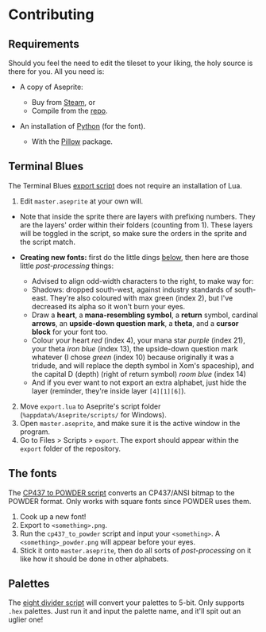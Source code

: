# Contributing

## Requirements

Should you feel the need to edit the tileset to your liking, the holy source is there for you. All you need is:

- A copy of Aseprite:

  - Buy from [Steam](https://store.steampowered.com/app/431730/Aseprite), or
  - Compile from the [repo](https://github.com/aseprite/aseprite).
- An installation of [Python](https://www.python.org) (for the font).

  - With the [Pillow](https://pypi.org/project/Pillow) package.

## Terminal Blues

The Terminal Blues [export script](../export.lua) does not require an installation of Lua.

1. Edit `master.aseprite` at your own will.

  - Note that inside the sprite there are layers with prefixing numbers.
  They are the layers' order within their folders (counting from 1).
  These layers will be toggled in the script,
  so make sure the orders in the sprite and the script match.
  - **Creating new fonts:** first do the little dings [below](#the-fonts),
  then here are those little *post-processing* things:

    - Advised to align odd-width characters to the right, to make way for:
    - Shadows: dropped south-west, against industry standards of south-east.
    They're also coloured with max green (index 2),
    but I've decreased its alpha so it won't burn your eyes.
    - Draw a **heart**, a **mana-resembling symbol**, a **return** symbol,
    cardinal **arrows**, an **upside-down question mark**, a **theta**,
    and a **cursor block** for your font too.
    - Colour your heart *red* (index 4), your mana star *purple* (index 21),
    your theta *iron blue* (index 13), the upside-down question mark whatever
    (I chose *green* (index 10) because originally it was a tridude,
    and will replace the depth symbol in Xom's spaceship),
    and the capital D (depth) (right of return symbol) *room blue* (index 14)
    - And if you ever want to not export an extra alphabet, just hide the layer
    (reminder, they're inside layer `[4][1][6]`).
2. Move `export.lua` to Aseprite's script folder
(`%appdata%/Aseprite/scripts/` for Windows).
3. Open `master.aseprite`, and make sure it is the active window in the program.
4. Go to Files > Scripts > `export`.
The export should appear within the `export` folder of the repository.

## The fonts

The [CP437 to POWDER script](../fonts/cp437_to_powder.py) converts an CP437/ANSI bitmap to the POWDER format.
Only works with square fonts since POWDER uses them.

1. Cook up a new font!
2. Export to `<something>.png`.
3. Run the `cp437_to_powder` script and input your `<something>`.
A `<something>_powder.png` will appear before your eyes.
4. Stick it onto `master.aseprite`, then do all sorts of *post-processing* on it like how it should be done in other alphabets.

## Palettes

The [eight divider script](../palettes/eight_divider.py) will convert your palettes to 5-bit. Only supports `.hex` palettes.
Just run it and input the palette name, and it'll spit out an uglier one!
